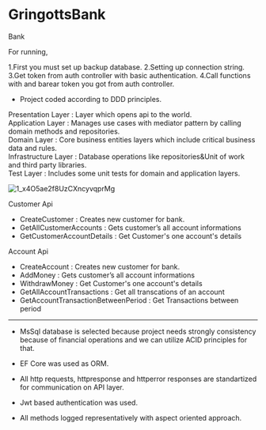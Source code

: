 # GringottsBank
 
Bank

For running, 

1.First you must set up backup database.
2.Setting up connection string.
3.Get token from auth controller with basic authentication.
4.Call functions with and barear token you got from auth controller.


* Project coded according to DDD principles.

Presentation Layer : Layer which opens api to the world. <br/>
Application Layer    : Manages use cases with mediator pattern by calling domain methods and repositories. <br/>
Domain Layer            : Core business entities layers which include critical business data and rules. <br/>
Infrastructure Layer : Database operations like repositories&Unit of work and third party libraries. <br/>
Test Layer                   : Includes some unit tests for domain and application layers. <br/>


![1_x4O5ae2f8UzCXncyvqprMg](https://user-images.githubusercontent.com/45563744/150317081-2e3e26ed-1294-4b6d-bd04-e8fcac3651bf.jpeg)

Customer Api

- CreateCustomer : Creates new customer for bank.
- GetAllCustomerAccounts : Gets customer’s all account informations
- GetCustomerAccountDetails : Get Customer's one account's details

Account Api

- CreateAccount : Creates new customer for bank.
- AddMoney : Gets customer’s all account informations
- WithdrawMoney : Get Customer's one account's details
- GetAllAccountTransactions : Get all transcations of an account
- GetAccountTransactionBetweenPeriod : Get Transactions between period 

-------------------------------------------------------------------------------

* MsSql database is selected because project needs strongly consistency because of financial operations and we can utilize ACID principles for that.

* EF Core was used as ORM.

* All http requests, httpresponse and httperror responses are standartized for communication on API layer.

* Jwt based authentication was used.

* All methods logged representatively with aspect oriented approach.




